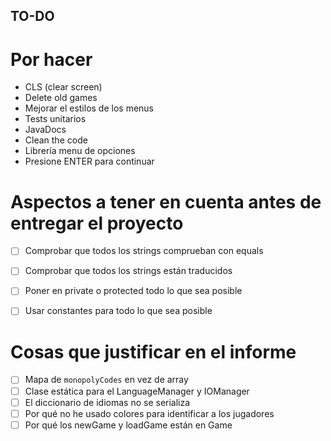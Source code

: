 TO-DO
------------------------------------------

# Por hacer

- CLS (clear screen) 
- Delete old games
- Mejorar el estilos de los menus
- Tests unitarios
- JavaDocs
- Clean the code
- Librería menu de opciones
- Presione ENTER para continuar

# Aspectos a tener en cuenta antes de entregar el proyecto

- [ ] Comprobar que todos los strings comprueban con equals
- [ ] Comprobar que todos los strings están traducidos
- [ ] Poner en private o protected todo lo que sea posible
- [ ] Usar constantes para todo lo que sea posible


# Cosas que justificar en el informe

- [ ] Mapa de `monopolyCodes` en vez de array
- [ ] Clase estática para el LanguageManager y IOManager
- [ ] El diccionario de idiomas no se serializa
- [ ] Por qué no he usado colores para identificar a los jugadores
- [ ] Por qué los newGame y loadGame están en Game